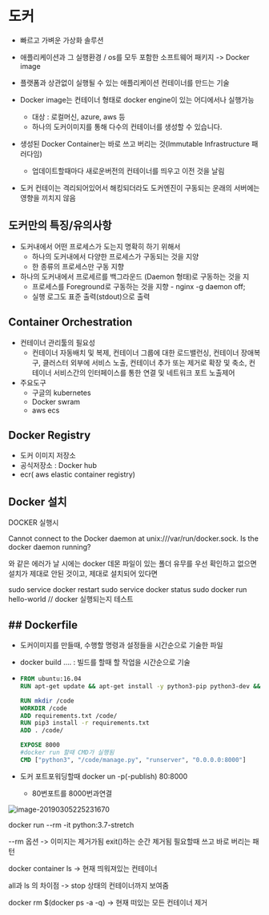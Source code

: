 # 도커

- 빠르고 가벼운 가상화 솔루션

- 애플리케이션과 그 실행환경 / os를 모두 포함한 소프트웨어 패키지 -> Docker image

- 플랫폼과 상관없이 실행될 수 있는 애플리케이션 컨테이너를 만드는 기술

- Docker image는 컨테이너 형태로 docker engine이 있는 어디에서나 실행가능

  - 대상 : 로컬머신, azure, aws 등
  - 하나의 도커이미지를 통해 다수의 컨테이너를 생성할 수 있습니다.

- 생성된 Docker Container는 바로 쓰고 버리는 것(Immutable Infrastructure 패러다임)

  - 업데이트할때마다 새로운버전의 컨테이너를 띄우고 이전 것을 날림

- 도커 컨테이는 격리되어있어서 해킹되더라도 도커엔진이 구동되는 운래의 서버에는 영향을 끼치지 않음


## 도커만의 특징/유의사항

- 도커내에서 어떤 프로세스가 도는지 명확히 하기 위해서
  - 하나의 도커내에서 다양한 프로세스가 구동되는 것을 지양
  - 한 종류의 프로세스만 구동 지향
- 하나의 도커내에서 프로세르를 백그라운드 (Daemon 형태)로 구동하는 것을 지
  - 프로세스를 Foreground로 구동하는 것을 지향 - nginx -g daemon off;
  - 실행 로그도 표준 출력(stdout)으로 출력

## Container Orchestration

- 컨테이너 관리툴의 필요성
  - 컨테이너 자동배치 및 복제, 컨테이너 그룹에 대한 로드밸런싱, 컨테이너 장애복구, 클러스터 외부에 서비스 노출, 컨테이너 추가 또는 제거로 확장 및 축소, 컨테이너 서비스간의 인터페이스를 통한 연결 및 네트워크 포트 노출제어
- 주요도구
  - 구글의 kubernetes 
  - Docker swram
  - aws ecs

## Docker Registry

- 도커 이미지 저장소
- 공식저장소 : Docker hub
- ecr( aws elastic container registry)

## Docker 설치

DOCKER 실행시

Cannot connect to the Docker daemon at unix:///var/run/docker.sock. Is the docker daemon running?

와 같은 에러가 날 시에는 docker 데몬 파일이 있는 폴더 유무를 우선 확인하고 없으면 설치가 제대로 안된 것이고, 제대로 설치되어 있다면

sudo service docker restart
sudo service docker status
sudo docker run hello-world // docker 실행되는지 테스트



## ## Dockerfile

- 도커이미지를 만들때, 수행할 명령과 설정들을 시간순으로 기술한 파일

- docker build .... : 빌드를 할때 할 작업을 시간순으로 기술

- ```dockerfile
  FROM ubuntu:16.04
  RUN apt-get update && apt-get install -y python3-pip python3-dev && apt-get clean #성공임을 보장받아야할때는 &&을 써야함
  
  RUN mkdir /code
  WORKDIR /code
  ADD requirements.txt /code/
  RUN pip3 install -r requirements.txt
  ADD . /code/
  
  EXPOSE 8000
  #docker run 할때 CMD가 실행됨
  CMD ["python3", "/code/manage.py", "runserver", "0.0.0.0:8000"]
  
  ```

- 도커 포트포워딩할때 docker un -p(-publish) 80:8000

  - 80번포트를 8000번과연결

![image-20190305225231670](./images/image-20190305225231670.png)

docker run --rm -it python:3.7-stretch

--rm 옵션 -> 이미지는 제거가됨
exit()하는 순간 제거됨
필요할때 쓰고 바로 버리는 패턴

docker container ls
-> 현재 띄워져있는 컨테이너

all과 ls 의 차이점 -> stop 상태의 컨테이너까지 보여줌

 docker rm $(docker ps -a -q)
-> 현재 떠있는 모든 컨테이너 제거
